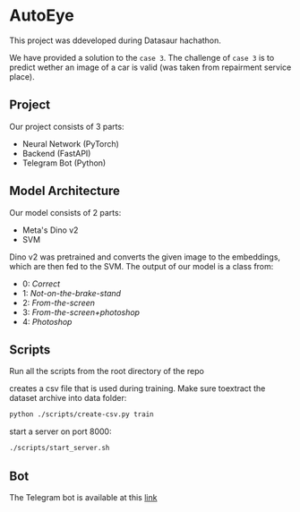# AutoEye

This project was ddeveloped during Datasaur hachathon.

We have provided a solution to the `case 3`. The challenge of `case 3` is to predict wether an image of a car is valid (was taken from repairment service place).

## Project

Our project consists of 3 parts:

- Neural Network (PyTorch)
- Backend (FastAPI)
- Telegram Bot (Python)

## Model Architecture

Our model consists of 2 parts:

- Meta's Dino v2
- SVM

Dino v2 was pretrained and converts the given image to the embeddings, which are then fed to the SVM.
The output of our model is a class from:

- 0: _*Correct*_
- 1: _*Not-on-the-brake-stand*_
- 2: _*From-the-screen*_
- 3: _*From-the-screen+photoshop*_
- 4: _*Photoshop*_

## Scripts

Run all the scripts from the root directory of the repo

creates a csv file that is used during training. Make sure toextract the dataset archive into data folder:

```sh
python ./scripts/create-csv.py train
```

start a server on port 8000:

```sh
./scripts/start_server.sh
```

## Bot

The Telegram bot is available at this [link](https://t.me/AutoEyeBot)
